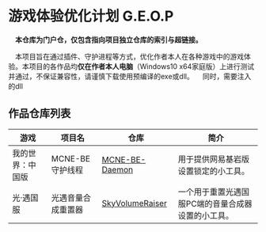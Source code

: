 # 游戏体验优化计划 G.E.O.P
&emsp;**本仓库为门户仓，仅包含指向项目独立仓库的索引与超链接。**

&emsp;本项目旨在通过插件、守护进程等方式，优化作者本人在各种游戏中的游戏体验。本项目的各作品均**仅在作者本人电脑**（Windows10 x64家庭版）上进行测试并通过，不保证兼容性，请谨慎下载使用预编译的exe或dll。
&emsp;同时，需要注入的dll

## 作品仓库列表
|游戏|项目名|仓库|简介|
|-|-|-|-|
|我的世界：中国版|MCNE-BE守护线程|[MCNE-BE-Daemon](https://github.com/HTMonkeyG/MCNE-BE-Daemon)|用于提供网易基岩版设置锁定的小工具。|
|光·遇国服|光遇音量合成重置器|[SkyVolumeRaiser](https://github.com/HTMonkeyG/SkyVolumeRaiser)|一个用于重置光遇国服PC端的音量合成器设置的小工具。|